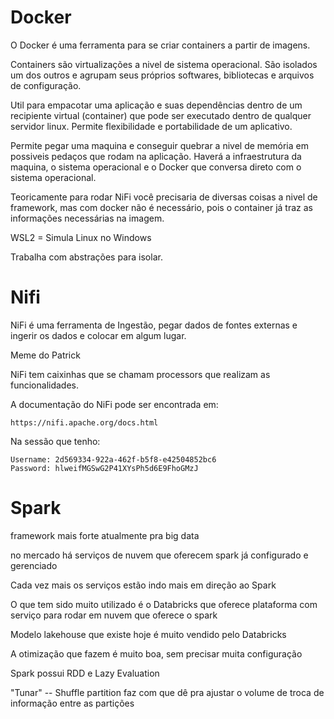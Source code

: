 # Docker

O Docker é uma ferramenta para se criar containers a partir de imagens.

Containers são virtualizações a nivel de sistema operacional. São isolados um dos outros e agrupam seus próprios softwares, bibliotecas e arquivos de configuração.

Util para empacotar uma aplicação e suas dependências dentro de um recipiente virtual (container) que pode ser executado dentro de qualquer servidor linux. Permite flexibilidade e portabilidade de um aplicativo.

Permite pegar uma maquina e conseguir quebrar a nivel de memória em possiveis pedaços que rodam na aplicação. Haverá a infraestrutura da maquina, o sistema operacional e o Docker que conversa direto com o sistema operacional.

Teoricamente para rodar NiFi você precisaria de diversas coisas a nivel de framework, mas com docker não é necessário, pois o container já traz as informações necessárias na imagem.

WSL2 = Simula Linux no Windows

Trabalha com abstrações para isolar.

# Nifi

NiFi é uma ferramenta de Ingestão, pegar dados de fontes externas e ingerir os dados e colocar em algum lugar.

Meme do Patrick

NiFi tem caixinhas que se chamam processors que realizam as funcionalidades.

A documentação do NiFi pode ser encontrada em: 
```
https://nifi.apache.org/docs.html
```

Na sessão que tenho:
```
Username: 2d569334-922a-462f-b5f8-e42504852bc6
Password: hlweifMGSwG2P41XYsPh5d6E9FhoGMzJ
```


# Spark
framework mais forte atualmente pra big data

no mercado há serviços de nuvem que oferecem spark já configurado e gerenciado


Cada vez mais os serviços estão indo mais em direção ao Spark

O que tem sido muito utilizado é o Databricks que oferece plataforma com serviço para rodar em nuvem que oferece o spark

Modelo lakehouse que existe hoje é muito vendido pelo Databricks

A otimização que fazem é muito boa, sem precisar muita configuração

Spark possui RDD e Lazy Evaluation


"Tunar" -- 
Shuffle partition faz com que dê pra ajustar o volume de troca de informação entre as partições







